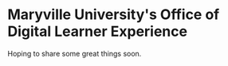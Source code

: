 # Maryville University's Office of Digital Learner Experience


Hoping to share some great things soon.
